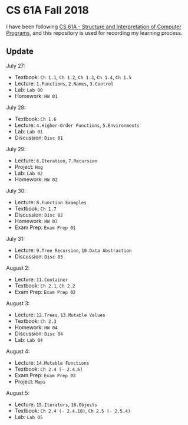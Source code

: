 # CS 61A Fall 2018

I have been following [CS 61A - Structure and Interpretation of Computer Programs](https://inst.eecs.berkeley.edu/~cs61a/fa18/), and this repository is used for recording my learning process.

## Update
July 27:
- Textbook: `Ch 1.1`, `Ch 1.2`, `Ch 1.3`, `Ch 1.4`, `Ch 1.5`
- Lecture: `1.Functions`, `2.Names`, `3.Control`
- Lab: `Lab 00`
- Homework: `HW 01`

July 28:
- Textbook: `Ch 1.6`
- Lecture: `4.Higher-Order Functions`, `5.Environments`
- Lab: `Lab 01`
- Discussion: `Disc 01`

July 29:
- Lecture: `6.Iteration`, `7.Recursion`
- Project: `Hog`
- Lab: `Lab 02`
- Homework: `HW 02`

July 30:
- Lecture: `8.Function Examples`
- Textbook: `Ch 1.7`
- Discussion: `Disc 02`
- Homework: `HW 03`
- Exam Prep: `Exam Prep 01`

July 31:
- Lecture: `9.Tree Recursion`, `10.Data Abstraction`
- Discussion: `Disc 03`

August 2:
- Lecture: `11.Container`
- Textbook: `Ch 2.1`, `Ch 2.2`
- Exam Prep: `Exam Prep 02`

August 3:
- Lecture: `12.Trees`, `13.Mutable Values`
- Textbook: `Ch 2.3`
- Homework: `HW 04`
- Discussion: `Disc 04`
- Lab: `Lab 04`

August 4:
- Lecture: `14.Mutable Functions`
- Textbook: `Ch 2.4 (- 2.4.6)`
- Exam Prep: `Exam Prep 03`
- Project: `Maps`

August 5:
- Lecture: `15.Iterators`, `16.Objects`
- Textbook: `Ch 2.4 (- 2.4.10)`, `Ch 2.5 (- 2.5.4)`
- Lab: `Lab 05`
